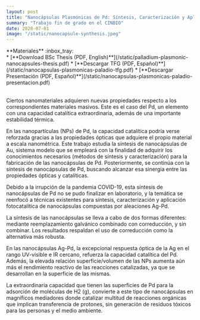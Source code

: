 ```yaml
---
layout: post
title: "Nanocápsulas Plasmónicas de Pd: Síntesis, Caracterización y Aplicación"
summary: "Trabajo fin de grado en el CINBIO"
date: 2020-07-01
image: "/static/nanocapsule-synthesis.jpeg"
---
```



<div class="textbox tip">
<div class="textbox textbox-title" markdown="1">
**Materiales** :inbox_tray:
</div>
<div class="textbox textbox-body" markdown="1">
* [**Download BSc Thesis (PDF, English)**](/static/palladium-plasmonic-nanocapsules-thesis.pdf)
* [**Descargar TFG (PDF, Español)**](/static/nanocapsulas-plasmonicas-paladio-tfg.pdf)
* [**Descargar Presentación (PDF, Español)**](/static/nanocapsulas-plasmonicas-paladio-presentacion.pdf)
</div>
</div>
<br>



Ciertos nanomateriales adquieren nuevas propiedades respecto a los correspondientes materiales masivos. Este es el caso del Pd, un elemento con una capacidad catalítica extraordinaria, además de una importante estabilidad térmica.

En las nanopartículas (NPs) de Pd, la capacidad catalítica podría verse reforzada gracias a las propiedades ópticas que adquiere el propio material a escala nanométrica. Este trabajo estudia la síntesis de nanocápsulas de Au, sistema modelo que se empleará con la finalidad de adquirir los conocimientos necesarios (métodos de síntesis y caracterización) para la fabricación de las nanocápsulas de Pd. Posteriormente, se continúa con la síntesis de nanocápsulas de Pd, buscando alcanzar esa sinergia entre las propiedades ópticas y catalíticas.

Debido a la irrupción de la pandemia COVID-19, esta síntesis de nanocápsulas de Pd no se pudo finalizar en laboratorio, y la temática se reenfocó a técnicas existentes para síntesis, caracterización y aplicación fotocatalítica de nanocápsulas compuestas por aleaciones Ag-Pd.

La síntesis de las nanocápsulas se lleva a cabo de dos formas diferentes: mediante reemplazamiento galvánico combinado con correducción, y sin combinar. Los resultados respaldan el uso de correducción como la alternativa más robusta.

En las nanocápsulas Ag-Pd, la excepcional respuesta óptica de la Ag en el rango UV-visible e IR cercano, refuerza la capacidad catalítica del Pd. Además, la elevada relación superficie/volumen de las NPs aumenta aún más el rendimiento reactivo de las reacciones catalizadas, ya que se desarrollan en la superficie de las mismas.

La extraordinaria capacidad que tienen las superficies de Pd para la adsorción de moléculas de H2 (g), convierte a este tipo de nanocápsulas en magníficos mediadores donde catalizar multitud de reacciones orgánicas que implican transferencia de protones, sin generación de residuos tóxicos para las personas y el medio ambiente.


